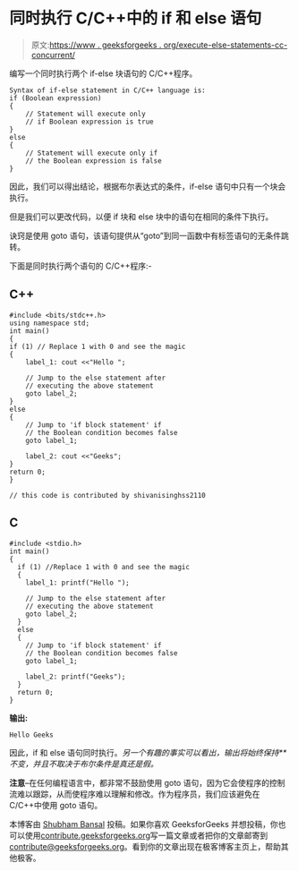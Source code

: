 # 同时执行 C/C++中的 if 和 else 语句

> 原文:[https://www . geeksforgeeks . org/execute-else-statements-cc-concurrent/](https://www.geeksforgeeks.org/execute-else-statements-cc-simultaneously/)

编写一个同时执行两个 if-else 块语句的 C/C++程序。

```
Syntax of if-else statement in C/C++ language is:
if (Boolean expression)
{
    // Statement will execute only 
    // if Boolean expression is true
}
else
{
    // Statement will execute only if 
    // the Boolean expression is false 
}
```

因此，我们可以得出结论，根据布尔表达式的条件，if-else 语句中只有一个块会执行。

但是我们可以更改代码，以便 if 块和 else 块中的语句在相同的条件下执行。

诀窍是使用 goto 语句，该语句提供从“goto”到同一函数中有标签语句的无条件跳转。

下面是同时执行两个语句的 C/C++程序:-

## C++

```
#include <bits/stdc++.h>
using namespace std;
int main()
{
if (1) // Replace 1 with 0 and see the magic
{
    label_1: cout <<"Hello ";

    // Jump to the else statement after
    // executing the above statement
    goto label_2;
}
else
{
    // Jump to 'if block statement' if
    // the Boolean condition becomes false
    goto label_1;

    label_2: cout <<"Geeks";
}
return 0;
}

// this code is contributed by shivanisinghss2110
```

## C

```
#include <stdio.h>
int main()
{
  if (1) //Replace 1 with 0 and see the magic
  {
    label_1: printf("Hello ");

    // Jump to the else statement after
    // executing the above statement
    goto label_2;
  }
  else
  {
    // Jump to 'if block statement' if
    // the Boolean condition becomes false
    goto label_1;

    label_2: printf("Geeks");
  }
  return 0;
}
```

**输出:**

```
Hello Geeks
```

因此，if 和 else 语句同时执行。*另一个有趣的事实可以看出，输出将始终保持**不变，并且不取决于布尔条件是真还是假。*

**注意**–在任何编程语言中，都非常不鼓励使用 goto 语句，因为它会使程序的控制流难以跟踪，从而使程序难以理解和修改。作为程序员，我们应该避免在 C/C++中使用 goto 语句。

本博客由 [Shubham Bansal](https://www.facebook.com/banalshubham) 投稿。如果你喜欢 GeeksforGeeks 并想投稿，你也可以使用[contribute.geeksforgeeks.org](http://www.contribute.geeksforgeeks.org)写一篇文章或者把你的文章邮寄到 contribute@geeksforgeeks.org。看到你的文章出现在极客博客主页上，帮助其他极客。
